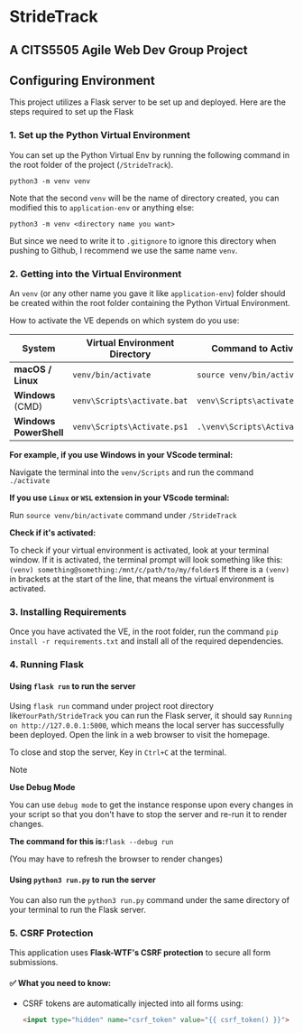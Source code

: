 # StrideTrack
## A CITS5505 Agile Web Dev Group Project
## Configuring Environment
This project utilizes a Flask server to be set up and deployed. Here are the steps required to set up the Flask 
### 1. Set up the Python Virtual Environment
You can set up the Python Virtual Env by running the following command in the root folder of the project (`/StrideTrack`).

```shell
python3 -m venv venv
```

Note that the second `venv` will be the name of directory created, you can modified this to `application-env` or anything else:

```shell
python3 -m venv <directory name you want>
```

But since we need to write it to `.gitignore` to ignore this directory when pushing to Github, I recommend we use the same name `venv`.

### 2. Getting into the Virtual Environment
An `venv` (or any other name you gave it like `application-env`) folder should be created within the root folder containing the Python Virtual Environment.

How to activate the VE depends on which system do you use:

| System                 | Virtual Environment Directory | Command to Activate           |
| ---------------------- | ----------------------------- | ----------------------------- |
| **macOS / Linux**      | `venv/bin/activate`           | `source venv/bin/activate`    |
| **Windows** (CMD)      | `venv\Scripts\activate.bat`   | `venv\Scripts\activate`       |
| **Windows PowerShell** | `venv\Scripts\Activate.ps1`   | `.\venv\Scripts\Activate.ps1` |

**For example, if you use Windows in your VScode terminal:**

Navigate the terminal into the `venv/Scripts` and run the command `./activate` 

**If you use `Linux` or `WSL` extension in your VScode terminal:**

Run `source venv/bin/activate` command under `/StrideTrack`

**Check if it's activated:**

To check if your virtual environment is activated, look at your terminal window. If it is 
activated, the terminal prompt will look something like this:
`(venv) something@something:/mnt/c/path/to/my/folder$`
If there is a `(venv)` in brackets at the start of the line, that means the virtual environment is 
activated.

### 3. Installing Requirements
Once you have activated the VE, in the root folder, run the command `pip install -r requirements.txt` and install all of the required dependencies.
### 4. Running Flask

#### Using `flask run` to run the server

Using `flask run` command under project root directory like`YourPath/StrideTrack`  you can run the Flask server, it should say `Running on http://127.0.0.1:5000`, which means the local server has successfully been deployed. Open the link in a web browser to visit the homepage.

To close and stop the server, Key in `Ctrl+C` at the terminal.

> [!NOTE]
>
> **Use Debug Mode**
>
> You can use `debug mode` to get the instance response upon every changes in your script so that you don't have to stop the server and re-run it to render changes.
>
> **The command for this is:**`flask --debug run`
>
> (You may have to refresh the browser to render changes)

#### Using `python3 run.py` to run the server

You can also run the `python3 run.py` command under the same directory of your terminal to run the Flask server.



### 5. CSRF Protection

This application uses **Flask-WTF's CSRF protection** to secure all form submissions.

#### ✅ What you need to know:
- CSRF tokens are automatically injected into all forms using:
  ```html
  <input type="hidden" name="csrf_token" value="{{ csrf_token() }}">
